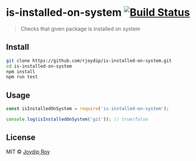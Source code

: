 # is-installed-on-system [![Build Status](https://travis-ci.org/rjoydip/is-installed-on-system.svg?branch=master)](https://travis-ci.org/rjoydip/is-installed-on-system)

> Checks that given package is installed on system

## Install

```sh
git clone https://github.com/rjoydip/is-installed-on-system.git
cd is-installed-on-system
npm install
npm run test
```

## Usage

```js
const isInstalledOnSystem = require('is-installed-on-system');

console.log(isInstalledOnSystem('git')); // true/false
```

## License

MIT © [Joydip Roy](https://github.com/rjoydip)
